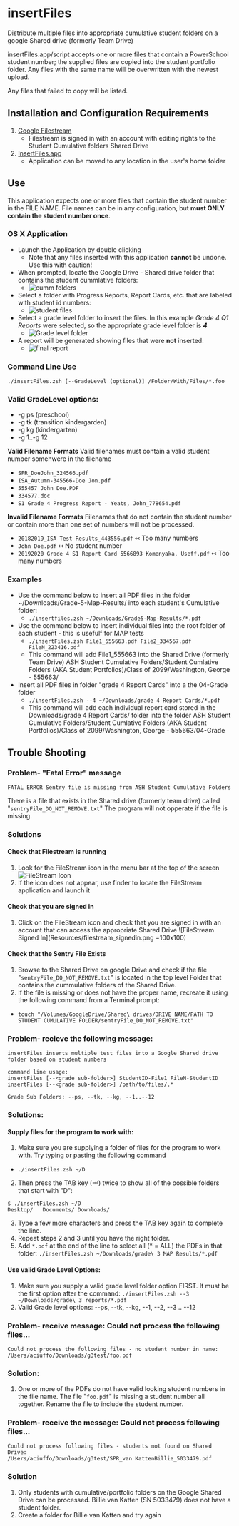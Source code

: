 # insertFiles
Distribute multiple files into appropriate cumulative student folders on a google Shared drive (formerly Team Drive)

insertFiles.app/script accepts one or more files that contain a PowerSchool student number; the supplied files are copied into the student portfolio folder. Any files with the same name will be overwritten with the newest upload.

Any files that failed to copy will be listed.

## Installation and Configuration Requirements
1. [Google Filestream](https://support.google.com/a/answer/7491144?hl=en)
   * Filestream is signed in with an account with editing rights to the Student Cumulative folders Shared Drive
2. [InsertFiles.app](https://github.com/txoof/insertFiles/blob/master/insertFiles.app.zip)
   * Application can be moved to any location in the user's home folder

## Use
This application expects one or more files that contain the student number in the FILE NAME. File names can be in any configuration, but **must ONLY contain the student number once**. 

### OS X Application
* Launch the Application by double clicking
  * Note that any files inserted with this application **cannot** be undone. Use this with caution!
* When prompted, locate the Google Drive - Shared drive folder that contains the student cummlative folders:
  * ![cumm folders](./Resources/locate_cumm_folders.png)
* Select a folder with Progress Reports, Report Cards, etc. that are labeled with student id numbers:
  * ![student files](./Resources/select_student_files.png)
* Select a grade level folder to insert the files. In this example *Grade 4 Q1 Reports* were selected, so the appropriate grade level folder is ***4***
  * ![Grade level folder](./Resources/select_grade_level_folder.png)
* A report will be generated showing files that were **not** inserted:
    * ![final report](./Resources/final_report.png)


### Command Line Use
`./insertFiles.zsh [--GradeLevel (optional)] /Folder/With/Files/*.foo`

### Valid GradeLevel options:
* -g ps (preschool)
* -g tk (transition kindergarden)
* -g kg (kindergarten)
* -g 1..-g 12

**Valid Filename Formats**
Valid filenames must contain a valid student number somehwere in the filename
* `SPR_DoeJohn_324566.pdf` 
* `ISA_Autumn-345566-Doe Jon.pdf`
* `555457 John Doe.PDF`
* `334577.doc`
* `S1 Grade 4 Progress Report - Yeats, John_778654.pdf`

**Invalid Filename Formats**
Filenames that do not contain the student number or contain more than one set of numbers will not be processed.
* `20182019_ISA Test Results_443556.pdf` ↢ Too many numbers
* `John Doe.pdf` ↢ No student number
* `20192020 Grade 4 S1 Report Card 5566893 Komenyaka, Useff.pdf` ↢ Too many numbers

### Examples
*  Use the command below to insert all PDF files in the folder ~/Downloads/Grade-5-Map-Results/ into each student's Cumulative folder:
   - `./insertfiles.zsh ~/Downloads/Grade5-Map-Results/*.pdf`
*  Use the command below to insert individual files into the root folder of each student - this is usefulf for MAP tests
   -  `./insertFiles.zsh File1_555663.pdf File2_334567.pdf FileN_223416.pdf`
   -  This command will add File1_555663 into the Shared Drive (formerly Team Drive) ASH Student Cumulative Folders/Student Cumlative Folders (AKA Student Portfolios)/Class of 2099/Washington, George - 555663/
* Insert all PDF files in folder "grade 4 Report Cards"  into a the 04-Grade folder
   -  `./insertFiles.zsh --4 ~/Downloads/grade 4 Report Cards/*.pdf`
   -  This command will add each individual report card stored in the Downloads/grade 4 Report Cards/ folder into the folder ASH Student Cumulative Folders/Student Cumlative Folders (AKA Student Portfolios)/Class of 2099/Washington, George - 555663/04-Grade
   
## Trouble Shooting
### Problem- "Fatal Error" message
`FATAL ERROR
Sentry file is missing from ASH Student Cumulative Folders`

There is a file that exists in the Shared drive (formerly team drive) called "`sentryFile_DO_NOT_REMOVE.txt`" The program will not opperate if the file is missing. 

### Solutions
#### Check that Filestream is running
1.  Look for the FileStream icon in the menu bar at the top of the screen ![FileStream Icon](Resources/filestream_icon.png)
2.  If the icon does not appear, use finder to locate the FileStream application and launch it 

#### Check that you are signed in
1.  Click on the FileStream icon and check that you are signed in with an account that can access the appropriate Shared Drive
![FileStream Signed In](Resources/filestream_signedin.png =100x100)

#### Check that the Sentry File Exists
1.  Browse to the Shared Drive on google Drive and check if the file "`sentryFile_DO_NOT_REMOVE.txt`" is located in the top level Folder that contains the cummulative folders of the Shared Drive.
2.  If the file is missing or does not have the proper name, recreate it using the following command from a Terminal prompt:
   * `touch "/Volumes/GoogleDrive/Shared\ drives/DRIVE NAME/PATH TO STUDENT CUMULATIVE FOLDER/sentryFile_DO_NOT_REMOVE.txt"`

### Problem- recieve the following message:
```
insertFiles inserts multiple test files into a Google Shared drive
folder based on student numbers

command line usage:
insertFiles [--<grade sub-folder>] StudentID-File1 FileN-StudentID
insertFiles [--<grade sub-folder>] /path/to/files/.*

Grade Sub Folders: --ps, --tk, --kg, --1..--12
```
### Solutions:
#### Supply files for the program to work with:
1.  Make sure you are supplying a folder of files for the program to work with. Try typing or pasting the following command
   *  `./insertFiles.zsh ~/D`
2.  Then press the TAB key (⇥) twice to show all of the possible folders that start with "D":
```
$ ./insertFiles.zsh ~/D
Desktop/   Documents/ Downloads/
```
3.  Type a few more characters and press the TAB key again to complete the line. 
4.  Repeat steps 2 and 3 until you have the right folder.
5.  Add `*.pdf` at the end of the line to select all (\* = ALL) the PDFs in that folder: `./insertFiles.zsh ~/Downloads/grade\ 3 MAP Results/*.pdf`

#### Use valid Grade Level Options:
1.   Make sure you supply a valid grade level folder option FIRST. It must be the first option after the command: `./insertFiles.zsh --3  ~/Downloads/grade\ 3 reports/*.pdf`
2. Valid Grade level options: --ps, --tk, --kg, --1, --2, --3 .. --12

### Problem- receive message: Could not process the following files...
```
Could not process the following files - no student number in name:
/Users/aciuffo/Downloads/g3test/foo.pdf
```
### Solution:
1.  One or more of the PDFs do not have valid looking student numbers in the file name. The file "`foo.pdf`" is missing a student number all together. Rename the file to include the student number.

### Problem- receive the message: Could not process following files...
```
Could not process following files - students not found on Shared Drive:
/Users/aciuffo/Downloads/g3test/SPR_van KattenBillie_5033479.pdf
```
### Solution
1.  Only students with cumulative/portfolio folders on the Google Shared Drive can be processed. Billie van Katten (SN 5033479) does not have a student folder.
2.  Create a folder for Billie van Katten and try again


